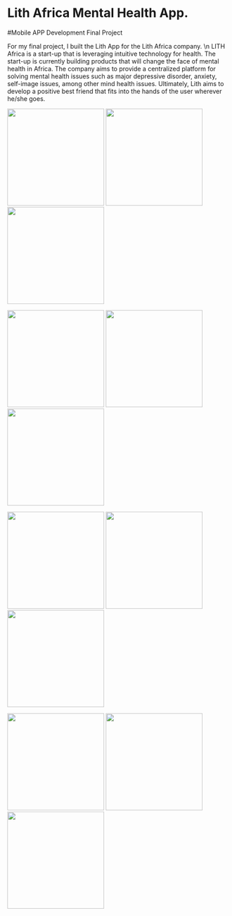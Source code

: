 # Lith Africa Mental Health App.
#Mobile APP Development Final Project

For my final project, I built the Lith App for the Lith Africa company.
\n
LITH Africa is a start-up that is leveraging intuitive technology for health.
The start-up is currently building products that will change the face of mental health in Africa.
The company aims to provide a centralized platform for solving mental health issues such as major depressive
disorder, anxiety, self-image issues, among other mind health issues. Ultimately,
Lith aims to develop a positive best friend that fits into the hands of the user wherever he/she goes.

<p float="left">
  <img src="/assets/githubPictures/one.png" width="220" />
  <img src="/assets/githubPictures/two.png" width="220" />
  <img src="/assets/githubPictures/three.png" width="220" />

</p>

<p float="left">
  <img src="/assets/githubPictures/four.png" width="220" />
  <img src="/assets/githubPictures/five.png" width="220" />
  <img src="/assets/githubPictures/six.png" width="220" />
</p>

<p float="left">
  <img src="/assets/githubPictures/seven.png" width="220" />
  <img src="/assets/githubPictures/eight.png" width="220" />
  <img src="/assets/githubPictures/nine.png" width="220" />
</p>
<p float="left">
  <img src="/assets/githubPictures/ten.png" width="220" />
  <img src="/assets/githubPictures/eleven.png" width="220" />
  <img src="/assets/githubPictures/twelve.png" width="220" />
</p>
